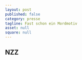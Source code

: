 ```yaml
---
layout: post
published: false
category: presse
tagline: Fast schon ein Mordmotiv
asset: null
square: null
---
```


## NZZ 




